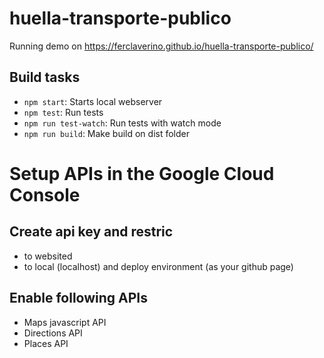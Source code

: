 # huella-transporte-publico

Running demo on https://ferclaverino.github.io/huella-transporte-publico/

## Build tasks

- `npm start`: Starts local webserver
- `npm test`: Run tests
- `npm run test-watch`: Run tests with watch mode
- `npm run build`: Make build on dist folder

# Setup APIs in the Google Cloud Console

## Create api key and restric

- to websited
- to local (localhost) and deploy environment (as your github page)

## Enable following APIs

- Maps javascript API
- Directions API
- Places API
